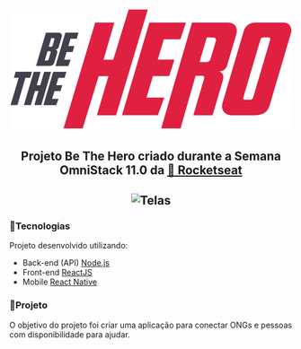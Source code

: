 <h1 align="center">
    <img src='https://github.com/alan-ar/be-the-hero/blob/master/frontend/src/assets/logo.svg' alt='Be The Hero' />
  </h1>

  <h2 align="center">
    Projeto Be The Hero criado durante a Semana OmniStack 11.0 da <a href='https://rocketseat.com.br/'>🚀 Rocketseat</a>
  </h2>

  <h2 align="center">
    <img src='https://github.com/fariasmateuss/BeTheHero/raw/master/.github/bethehero.png' alt='Telas' />
  </h2>

  <h3>
    📌Tecnologias
  </h3>
  <p>Projeto desenvolvido utilizando:</p>
  <ul>
    <li>Back-end (API) <a href='https://nodejs.org/en/'>Node.js</a></li>
    <li>Front-end <a href='https://reactjs.org'>ReactJS</a></li>
    <li>Mobile <a href='https://facebook.github.io/react-native/'>React Native</a></li>
  </ul>

  <h3>
    📌Projeto
  </h3>
  <p>O objetivo do projeto foi criar uma aplicação para conectar ONGs e pessoas com disponibilidade para ajudar.</p>
